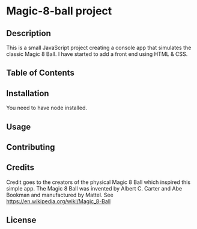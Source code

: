 # Magic-8-ball project
## Description
This is a small JavaScript project creating a console app that simulates the classic Magic 8 Ball.
I have started to add a front end using HTML & CSS.
## Table of Contents
## Installation
You need to have node installed.
## Usage
## Contributing
## Credits
Credit goes to the creators of the physical Magic 8 Ball which inspired this simple app. The Magic 8 Ball was invented by Albert C. Carter and Abe Bookman and manufactured by Mattel.  See https://en.wikipedia.org/wiki/Magic_8-Ball
## License
